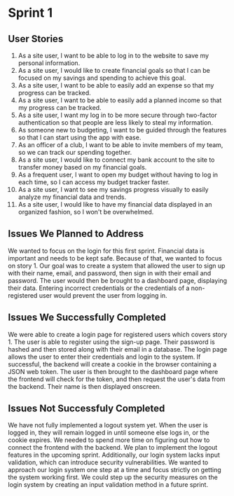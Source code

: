 # Sprint 1
## User Stories
1. As a site user, I want to be able to log in to the website to save my personal information.
2. As a site user, I would like to create financial goals so that I can be focused on my savings and spending to achieve this goal.
3. As a site user, I want to be able to easily add an expense so that my progress can be tracked.
4. As a site user, I want to be able to easily add a planned income so that my progress can be tracked.
5. As a site user, I want my log in to be more secure through two-factor authentication so that people are less likely to steal my information.
6. As someone new to budgeting, I want to be guided through the features so that I can start using the app with ease.
7. As an officer of a club, I want to be able to invite members of my team, so we can track our spending together.
8. As a site user, I would like to connect my bank account to the site to transfer money based on my financial goals.
9. As a frequent user, I want to open my budget without having to log in each time, so I can access my budget tracker faster.
10. As a site user, I want to see my savings progress visually to easily analyze my financial data and trends.
11. As a site user, I would like to have my financial data displayed in an organized fashion, so I won't be overwhelmed.

## Issues We Planned to Address
We wanted to focus on the login for this first sprint. Financial data is important and needs to be kept safe. Because of that, we wanted to focus on story 1. Our goal was to create a system that allowed the user to sign up with their name, email, and password, then sign in with their email and password. The user would then be brought to a dashboard page, displaying their data. Entering incorrect credentials or the credentials of a non-registered user would prevent the user from logging in.

## Issues We Successfully Completed
We were able to create a login page for registered users which covers story 1. The user is able to register using the sign-up page. Their password is hashed and then stored along with their email in a database. The login page allows the user to enter their credentials and login to the system. If successful, the backend will create a cookie in the browser containing a JSON web token. The user is then brought to the dashboard page where the frontend will check for the token, and then request the user's data from the backend. Their name is then displayed onscreen.

## Issues Not Successfuly Completed
We have not fully implemented a logout system yet. When the user is logged in, they will remain logged in until someone else logs in, or the cookie expires. We needed to spend more time on figuring out how to connect the frontend with the backend. We plan to implement the logout features in the upcoming sprint. Additionally, our login system lacks input validation, which can introduce security vulnerabilities. We wanted to approach our login system one step at a time and focus strictly on getting the system working first. We could step up the security measures on the login system by creating an input validation method in a future sprint.
